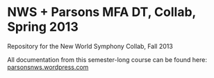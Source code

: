 NWS + Parsons MFA DT, Collab, Spring 2013
========

Repository for the New World Symphony Collab, Fall 2013

All documentation from this semester-long course can be found here:
[parsonsnws.wordpress.com](http://parsonsnws.wordpress.com)